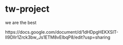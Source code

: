 # tw-project
<p> we are the best</p>
<p>https://docs.google.com/document/d/1dHDpgHEKXSIT-II9DIlr1Zrck3bw_Js1ETM8vEIbqP8/edit?usp=sharing</p>
